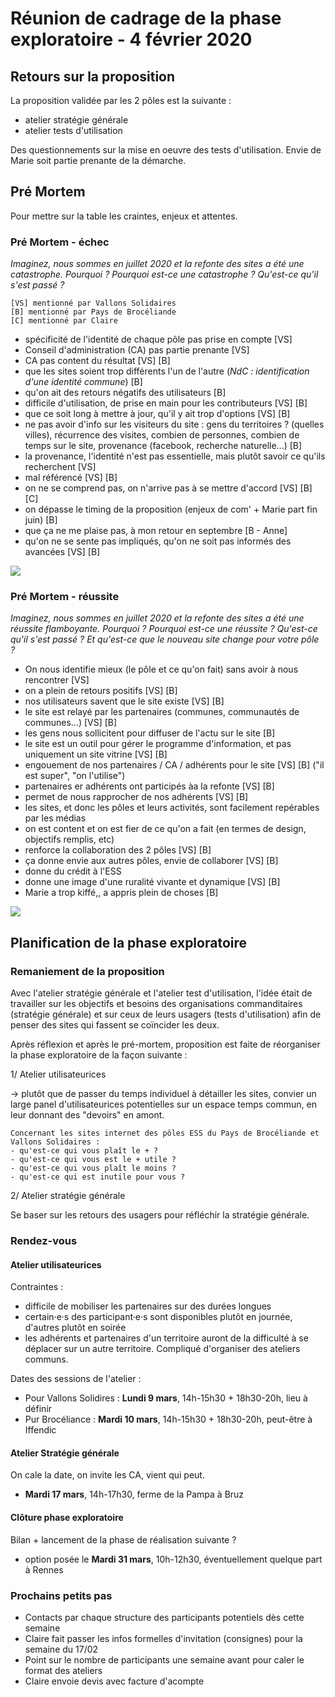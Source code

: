 # Réunion de cadrage de la phase exploratoire - 4 février 2020

## Retours sur la proposition

La proposition validée par les 2 pôles est la suivante :
- atelier stratégie générale
- atelier tests d'utilisation

Des questionnements sur la mise en oeuvre des tests d'utilisation.
Envie de Marie soit partie prenante de la démarche.

## Pré Mortem

Pour mettre sur la table les craintes, enjeux et attentes.

### Pré Mortem - échec

*Imaginez, nous sommes en juillet 2020 et la refonte des sites a été une catastrophe. Pourquoi ? Pourquoi est-ce une catastrophe ? Qu'est-ce qu'il s'est passé ?*

```
[VS] mentionné par Vallons Solidaires
[B] mentionné par Pays de Brocéliande
[C] mentionné par Claire
```

- spécificité de l'identité de chaque pôle pas prise en compte [VS]
- Conseil d'administration (CA) pas partie prenante [VS]
- CA pas content du résultat [VS] [B]
- que les sites soient trop différents l'un de l'autre (*NdC : identification d'une identité commune*) [B]
- qu'on ait des retours négatifs des utilisateurs [B]
- difficile d'utilisation, de prise en main pour les contributeurs [VS] [B]
- que ce soit long à mettre à jour, qu'il y ait trop d'options [VS] [B]
- ne pas avoir d'info sur les visiteurs du site : gens du territoires ? (quelles villes), récurrence des visites, combien de personnes, combien de temps sur le site, provenance (facebook, recherche naturelle...) [B]
- la provenance, l'identité n'est pas essentielle, mais plutôt savoir ce qu'ils recherchent [VS]
- mal référencé [VS] [B]
- on ne se comprend pas, on n'arrive pas à se mettre d'accord [VS] [B] [C]
- on dépasse le timing de la proposition (enjeux de com' + Marie part fin juin) [B]
- que ça ne me plaise pas, à mon retour en septembre [B - Anne]
- qu'on ne se sente pas impliqués, qu'on ne soit pas informés des avancées [VS] [B]

![](IMG_20200204_124839.jpg)

### Pré Mortem - réussite

*Imaginez, nous sommes en juillet 2020 et la refonte des sites a été une réussite flamboyante. Pourquoi ? Pourquoi est-ce une réussite ? Qu'est-ce qu'il s'est passé ? Et qu'est-ce que le nouveau site change pour votre pôle ?*

- On nous identifie mieux (le pôle et ce qu'on fait) sans avoir à nous rencontrer [VS]
- on a plein de retours positifs [VS] [B]
- nos utilisateurs savent que le site existe [VS] [B]
- le site est relayé par les partenaires (communes, communautés de communes...)  [VS] [B]
- les gens nous sollicitent pour diffuser de l'actu sur le site [B]
- le site est un outil pour gérer le programme d'information, et pas uniquement un site vitrine [VS] [B]
- engouement de nos partenaires / CA / adhérents pour le site  [VS] [B] ("il est super", "on l'utilise")
- partenaires er adhérents ont participés àa la refonte [VS] [B]
- permet de nous rapprocher de nos adhérents [VS] [B]
- les sites, et donc les pôles et leurs activités, sont facilement repérables par les médias
- on est content et on est fier de ce qu'on a fait (en termes de design, objectifs remplis, etc)
- renforce la collaboration des 2 pôles [VS] [B]
- ça donne envie aux autres pôles, envie de collaborer [VS] [B]
- donne du crédit à l'ESS
- donne une image d'une ruralité vivante et dynamique [VS] [B]
- Marie a trop kiffé,, a appris plein de choses [B]

![](IMG_20200204_124848.jpg)

## Planification de la phase exploratoire

### Remaniement de la proposition

Avec l'atelier stratégie générale et l'atelier test d'utilisation, l'idée était de travailler sur les objectifs et besoins des organisations commanditaires (stratégie générale) et sur ceux de leurs usagers (tests d'utilisation) afin de penser des sites qui fassent se coïncider les deux.

Après réflexion et après le pré-mortem, proposition est faite de réorganiser la phase exploratoire de la façon suivante :

1/ Atelier utilisateurices

-> plutôt que de passer du temps individuel à détailler les sites, convier un large panel d'utilisateurices potentielles sur un espace temps commun, en leur donnant des "devoirs" en amont. 

```
Concernant les sites internet des pôles ESS du Pays de Brocéliande et Vallons Solidaires : 
- qu'est-ce qui vous plaît le + ?
- qu'est-ce qui vous est le + utile ?
- qu'est-ce qui vous plaît le moins ?
- qu'est-ce qui est inutile pour vous ?
```

2/ Atelier stratégie générale

Se baser sur les retours des usagers pour réfléchir la stratégie générale.

### Rendez-vous

#### Atelier utilisateurices

Contraintes :
- difficile de mobiliser les partenaires sur des durées longues
- certain·e·s des participant·e·s sont disponibles plutôt en journée, d'autres plutôt en soirée
- les adhérents et partenaires d'un territoire auront de la difficulté à se déplacer sur un autre territoire. Compliqué d'organiser des ateliers communs.

Dates des sessions de l'atelier :
- Pour Vallons Solidires : **Lundi 9 mars**, 14h-15h30 + 18h30-20h, lieu à définir
- Pur Brocéliance : **Mardi 10 mars**, 14h-15h30 + 18h30-20h, peut-être à Iffendic

#### Atelier Stratégie générale

On cale la date, on invite les CA, vient qui peut.

- **Mardi 17 mars**, 14h-17h30, ferme de la Pampa à Bruz

#### Clôture phase exploratoire

Bilan + lancement de la phase de réalisation suivante ?

- option posée le **Mardi 31 mars**, 10h-12h30, éventuellement quelque part à Rennes

### Prochains petits pas

- Contacts par chaque structure des participants potentiels dès cette semaine
- Claire fait passer les infos formelles d'invitation (consignes) pour la semaine du 17/02
- Point sur le nombre de participants une semaine avant pour caler le format des ateliers
- Claire envoie devis avec facture d'acompte